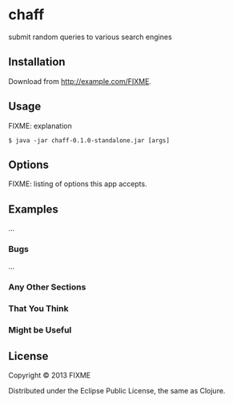 # chaff

submit random queries to various search engines

## Installation

Download from http://example.com/FIXME.

## Usage

FIXME: explanation

    $ java -jar chaff-0.1.0-standalone.jar [args]

## Options

FIXME: listing of options this app accepts.

## Examples

...

### Bugs

...

### Any Other Sections
### That You Think
### Might be Useful

## License

Copyright © 2013 FIXME

Distributed under the Eclipse Public License, the same as Clojure.
